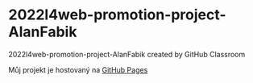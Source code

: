 # 2022l4web-promotion-project-AlanFabik
2022l4web-promotion-project-AlanFabik created by GitHub Classroom

Můj projekt je hostovaný na [GitHub Pages](https://pslib-cz.github.io/2022l4web-promotion-project-AlanFabik/)